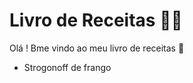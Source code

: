#  Livro de Receitas  :man_cook:

Olá ! Bme vindo ao meu livro de receitas :wave:

- Strogonoff de frango 

  

